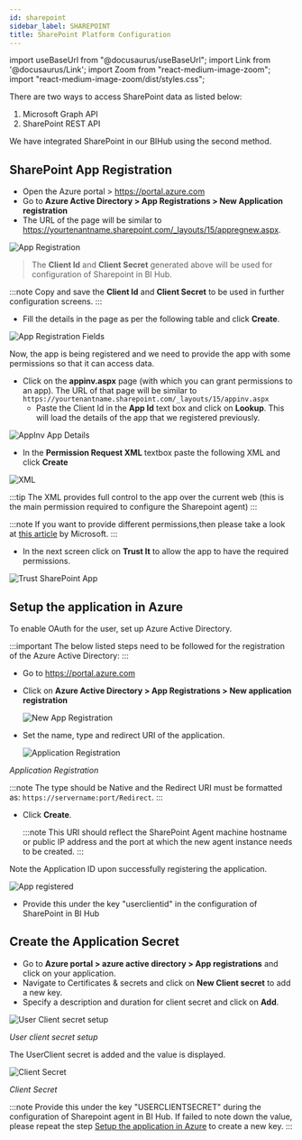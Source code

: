 ```yaml
---
id: sharepoint 
sidebar_label: SHAREPOINT
title: SharePoint Platform Configuration 
---
```


import useBaseUrl from "@docusaurus/useBaseUrl";
import Link from '@docusaurus/Link';
import Zoom from "react-medium-image-zoom";
import "react-medium-image-zoom/dist/styles.css";

There are two ways to access SharePoint data as listed below:
1. Microsoft Graph API
1. SharePoint REST API

We have integrated SharePoint in our BIHub using the second method.

## SharePoint App Registration

 - Open the Azure portal > https://portal.azure.com
 - Go to **Azure Active Directory > App Registrations > New Application registration**
 - The URL of the page will be similar to https://yourtenantname.sharepoint.com/_layouts/15/appregnew.aspx.

 <div style={{textAlign: 'center'}}>
   <Zoom>
    <img alt="App Registration" src={useBaseUrl('/doc-images/sharepoint/app-register.png')}/>
   </Zoom>
 </div>

 > The **Client Id** and **Client Secret** generated above will be used for configuration of Sharepoint in BI Hub.
 
 :::note
 Copy and save the **Client Id** and **Client Secret** to be used in further configuration screens.
 :::

 - Fill the details in the page as per the following table and click **Create**.

 <div style={{textAlign: 'center'}}>
   <Zoom>
    <img alt="App Registration Fields" src={useBaseUrl('/doc-images/sharepoint/app-register-fields.png')}/>
   </Zoom>
 </div>

 Now, the app is being registered and we need to provide the app with some permissions so that it can access data. 
 - Click on the **appinv.aspx** page (with which you can grant permissions to an app). The URL of that page will be similar to `https://yourtenantname.sharepoint.com/_layouts/15/appinv.aspx`
   - Paste the Client Id in the **App Id** text box and click on **Lookup**. This will load the details of the app that we registered previously.

  <div style={{textAlign: 'center'}}>
    <Zoom>
      <img alt="AppInv App Details" src={useBaseUrl('/doc-images/sharepoint/appinv-details.png')}/>
    </Zoom>
  </div>

   - In the **Permission Request XML** textbox paste the following XML and click **Create**
   <div style={{textAlign: 'center'}}>
    <Zoom>
     <img alt="XML" src={useBaseUrl('/doc-images/sharepoint/xml.png')}/>
    </Zoom>
   </div>

   :::tip
    The XML provides full control to the app over the current web (this is the main permission required to configure the Sharepoint agent)
   :::

   :::note
    If you want to provide different permissions,then please take a look at [this article](https://docs.microsoft.com/en-us/sharepoint/dev/sp-add-ins/add-in-permissions-in-sharepoint) by Microsoft.
    :::
  
- In the next screen click on **Trust It** to allow the app to have the required permissions.

<div style={{textAlign: 'center'}}>
  <Zoom>
<img alt="Trust SharePoint App" src={useBaseUrl('/doc-images/sharepoint/trust-app.png')}/>
  </Zoom>
</div>

## Setup the application in Azure

To enable OAuth for the user, set up Azure Active Directory.

:::important
The below listed steps need to be followed for the registration of the Azure Active Directory:
:::

* Go to https://portal.azure.com
* Click on **Azure Active Directory > App Registrations > New application registration**

  <div style={{textAlign: 'center'}}>
    <Zoom>
      <img alt="New App Registration" src={useBaseUrl('/doc-images/powerbi/azure-app-setup.png')}/>
    </Zoom>
  </div>

* Set  the  name, type  and  redirect  URI  of  the  application. 
  
  <div style={{textAlign: 'center'}}>
  <Zoom>
    <img alt="Application Registration" src={useBaseUrl('/doc-images/powerbi/application-registeration.png')}/>
  </Zoom>
  </ div>

 *Application Registration*
  
  :::note
  The type should be  Native and  the  Redirect  URI  must  be formatted as: `https://servername:port/Redirect`.
  :::

* Click **Create**. 
  
  :::note
  This URI should reflect the SharePoint Agent machine hostname or public IP address and the port at which the new agent instance needs to be created.
  :::

Note the Application ID upon successfully registering the application.

<div style={{textAlign: 'center'}}>
  <Zoom>
<img alt="App registered" src={useBaseUrl('/doc-images/sharepoint/app-registered.png')}/>
  </Zoom>
</div>

- Provide this under the key "userclientid" in the configuration of SharePoint in BI Hub

## Create the Application Secret 

 - Go to **Azure portal > azure active directory > App registrations** and click on your application.
 - Navigate to Certificates & secrets and click on **New Client secret** to add a new key.
 - Specify a description and duration for client secret and click on **Add**.  
 
  <div style={{textAlign: 'center'}}>
  <Zoom>
    <img alt="User Client secret setup" src={useBaseUrl('/doc-images/powerbi/app-key-setup.png')}/>
  </Zoom>
  </ div>

  *User client secret setup*

 The UserClient secret is added and the value is displayed.

   <div style={{textAlign: 'center'}}>
  <Zoom>
    <img alt="Client Secret" src={useBaseUrl('/doc-images/powerbi/client-secret.png')}/>
  </Zoom>
  </div>

 *Client Secret* 

 :::note
 Provide this under the key "USERCLIENTSECRET" during the configuration of Sharepoint agent in BI Hub.
 If failed to note down the value, please repeat the step [Setup the application in Azure](#setup-the-application-in-azure) to create a new key.
 :::

<!-- A screenshot -->
<!-- Confirm with Mohan if this is needed
- **Sharepointsite** = Your sharepoint site url (For eg: https://yoursite.sharepoint.com/sites/test)
- **ClientId** = Client ID Registered in sharepoint app 
- **Clientsecret** = Client Secret Registered in sharepoint app 
- **Userclientid** = Client ID Registered in Azure Portal
- **Userclientsecret** = Client Secret Registered in Azure Portal
- **Tokenurl** = https://login.microsoftonline.com/{azure_tenantID}/oauth2/token
- **Redirecturl** = Redirect URL mentioned in Azure Portal
- **Resource** = Your sharepoint domain url(For eg: `https://yourdomain.sharepoint.com`)
- **Host** = Your sharepoint domain name without http/https. (For eg: `yourdomain.sharepoint.com`)
- **Sharepointid** = 00000003-0000-0ff1-ce00-000000000000 (Common for all)
- **Tenantid** = Tenant ID registered in Azure Portal
-->